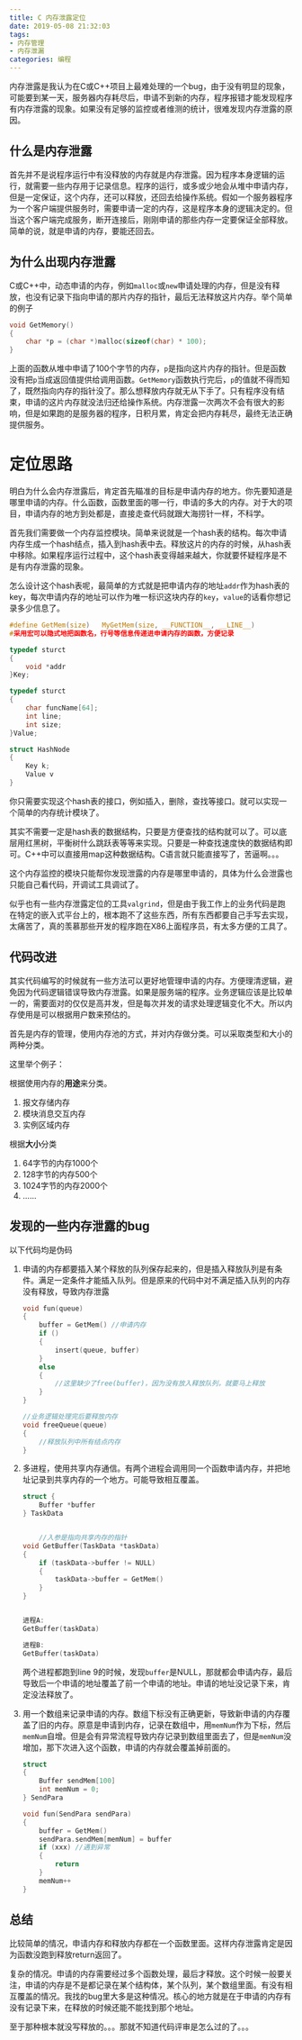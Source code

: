 ```yaml
---
title: C 内存泄露定位
date: 2019-05-08 21:32:03
tags: 
- 内存管理
- 内存泄漏
categories: 编程
---
```


内存泄露是我认为在C或C++项目上最难处理的一个bug，由于没有明显的现象，可能要到某一天，服务器内存耗尽后，申请不到新的内存，程序报错才能发现程序有内存泄露的现象。如果没有足够的监控或者维测的统计，很难发现内存泄露的原因。

<!-- more -->

## 什么是内存泄露

首先并不是说程序运行中有没释放的内存就是内存泄露。因为程序本身逻辑的运行，就需要一些内存用于记录信息。程序的运行，或多或少地会从堆中申请内存，但是一定保证，这个内存，还可以释放，还回去给操作系统。假如一个服务器程序为一个客户端提供服务时，需要申请一定的内存，这是程序本身的逻辑决定的。但当这个客户端完成服务，断开连接后，刚刚申请的那些内存一定要保证全部释放。简单的说，就是申请的内存，要能还回去。

## 为什么出现内存泄露

C或C++中，动态申请的内存，例如`malloc`或`new`申请处理的内存，但是没有释放，也没有记录下指向申请的那片内存的指针，最后无法释放这片内存。举个简单的例子

```c
void GetMemory()
{
    char *p = (char *)malloc(sizeof(char) * 100);
}
```

上面的函数从堆中申请了100个字节的内存，`p`是指向这片内存的指针。但是函数没有把`p`当成返回值提供给调用函数。`GetMemory`函数执行完后，`p`的值就不得而知了，既然指向内存的指针没了。那么想释放内存就无从下手了。只有程序没有结束，申请的这片内存就没法归还给操作系统。内存泄露一次两次不会有很大的影响，但是如果跑的是服务器的程序，日积月累，肯定会把内存耗尽，最终无法正确提供服务。

# 定位思路

明白为什么会内存泄露后，肯定首先瞄准的目标是申请内存的地方。你先要知道是哪里申请的内存。什么函数，函数里面的哪一行，申请的多大的内存。对于大的项目，申请内存的地方到处都是，直接走查代码就跟大海捞针一样，不科学。

首先我们需要做一个内存监控模块。简单来说就是一个hash表的结构。每次申请内存生成一个hash结点，插入到hash表中去。释放这片的内存的时候，从hash表中移除。如果程序运行过程中，这个hash表变得越来越大，你就要怀疑程序是不是有内存泄露的现象。

怎么设计这个hash表呢，最简单的方式就是把申请内存的地址`addr`作为hash表的key，每次申请内存的地址可以作为唯一标识这块内存的`key`，`value`的话看你想记录多少信息了。

```C
#define GetMem(size)   MyGetMem(size, __FUNCTION__, __LINE__)
#采用宏可以隐式地把函数名，行号等信息传递进申请内存的函数，方便记录

typedef sturct 
{
	void *addr
}Key;

typedef sturct 
{
	char funcName[64];
	int line;
	int size;
}Value;

struct HashNode
{
    Key k;
    Value v
}
```

你只需要实现这个hash表的接口，例如插入，删除，查找等接口。就可以实现一个简单的内存统计模块了。

其实不需要一定是hash表的数据结构，只要是方便查找的结构就可以了。可以底层用红黑树，平衡树什么跳跃表等等来实现。只要是一种查找速度快的数据结构即可。C++中可以直接用map这种数据结构。C语言就只能直接写了，苦逼啊。。。

这个内存监控的模块只能帮你发现泄露的内存是哪里申请的，具体为什么会泄露也只能自己看代码，开调试工具调试了。

似乎也有一些内存泄露定位的工具`valgrind`，但是由于我工作上的业务代码是跑在特定的嵌入式平台上的，根本跑不了这些东西，所有东西都要自己手写去实现，太痛苦了，真的羡慕那些开发的程序跑在X86上面程序员，有太多方便的工具了。

## 代码改进

其实代码编写的时候就有一些方法可以更好地管理申请的内存。方便理清逻辑，避免因为代码逻辑错误导致内存泄露。如果是服务端的程序。业务逻辑应该是比较单一的，需要面对的仅仅是高并发，但是每次并发的请求处理逻辑变化不大。所以内存使用是可以根据用户数来预估的。

首先是内存的管理，使用内存池的方式，并对内存做分类。可以采取类型和大小的两种分类。

这里举个例子：

根据使用内存的**用途**来分类。

1. 报文存储内存
2. 模块消息交互内存
3. 实例区域内存

根据**大小**分类

1. 64字节的内存1000个
2. 128字节的内存500个
3. 1024字节的内存2000个
4. ......

## 发现的一些内存泄露的bug

以下代码均是伪码

1. 申请的内存都要插入某个释放的队列保存起来的，但是插入释放队列是有条件。满足一定条件才能插入队列。但是原来的代码中对不满足插入队列的内存没有释放，导致内存泄露

    ```C
    void fun(queue)
    {
        buffer = GetMem() //申请内存
        if ()
        {
            insert(queue, buffer)
        }
        else
        {
        	//这里缺少了free(buffer)，因为没有放入释放队列，就要马上释放
        }  
    }
    
    //业务逻辑处理完后要释放内存
    void freeQueue(queue)
    {
        //释放队列中所有结点内存
    }
    ```

    

2. 多进程，使用共享内存通信。有两个进程会调用同一个函数申请内存，并把地址记录到共享内存的一个地方。可能导致相互覆盖。

    ```c
    struct {
    	Buffer *buffer 
    } TaskData
    
    
    	//入参是指向共享内存的指针
    void GetBuffer(TaskData *taskData)
    {
    	if (taskData->buffer != NULL)
    	{
    		taskData->buffer = GetMem()
    	}
    }
    
    
    进程A:
    GetBuffer(taskData)
    
    进程B:
    GetBuffer(taskData)
    
    ```

    两个进程都跑到line 9的时候，发现`buffer`是NULL，那就都会申请内存，最后导致后一个申请的地址覆盖了前一个申请的地址。申请的地址没记录下来，肯定没法释放了。

3. 用一个数组来记录申请的内存。数组下标没有正确更新，导致新申请的内存覆盖了旧的内存。原意是申请到内存，记录在数组中，用`memNum`作为下标，然后`memNum`自增。但是会有异常流程导致内存记录到数组里面去了，但是`memNum`没增加，那下次进入这个函数，申请的内存就会覆盖掉前面的。

    ```c
    struct
    {
        Buffer sendMem[100]
    	int memNum = 0;
    } SendPara
    
    void fun(SendPara sendPara)
    {
        buffer = GetMem()
        sendPara.sendMem[memNum] = buffer
        if (xxx) //遇到异常
        {
            return
    	}
        memNum++  
    }
    ```

    

## 总结

比较简单的情况，申请内存和释放内存都在一个函数里面。这样内存泄露肯定是因为函数没跑到释放return返回了。

复杂的情况。申请的内存需要经过多个函数处理，最后才释放。这个时候一般要关注，申请的内存是不是都记录在某个结构体，某个队列，某个数组里面。有没有相互覆盖的情况。我找的bug里大多是这种情况。核心的地方就是在于申请的内存有没有记录下来，在释放的时候还能不能找到那个地址。

至于那种根本就没写释放的。。。那就不知道代码评审是怎么过的了。。。